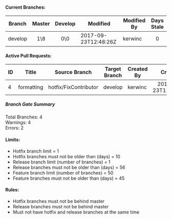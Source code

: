 #### Current Branches:

Branch | Master | Develop | Modified | Modified By | Days Stale
------------ |:-------------:|:-------------:| ------------- | ------------- |:-------------:
develop | 1\8 | 0\0 | 2017-09-23T12:48:26Z | kerwinc | 0

#### Active Pull Requests:

ID | Title | Source Branch | Target Branch | Created By | Created
------------ |:-------------:|:-------------:| ------------- | ------------- |:-------------:
4 | formatting | hotfix/FixContributor | develop | kerwinc | 2017-09-23T12:48:26Z

##### Branch Gate Summary

Total Branches: 4
<br/>Warnings: 4
<br/>Errors: 2

#### Limits:
- Hotfix branch limit = 1
- Hotfix branches must not be older than (days) = 10
- Release branch limit (number of branches) = 1
- Release branches must not be older than (days) = 56
- Feature branch limit (number of branches) = 50
- Feature branches must not be older than (days) = 45

#### Rules:
- Hotfix branches must not be behind master
- Release branches must not be behind master
- Must not have hotfix and release branches at the same time

